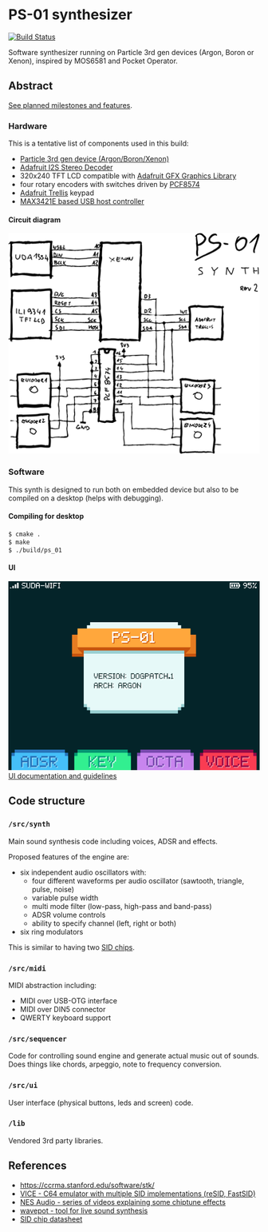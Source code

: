 # PS-01 synthesizer

[![Build Status](https://travis-ci.org/suda/ps-01.svg?branch=master)](https://travis-ci.org/suda/ps-01)

Software synthesizer running on Particle 3rd gen devices (Argon, Boron or Xenon), inspired by MOS6581 and Pocket Operator.

## Abstract

[See planned milestones and features](docs/ps-01.pdf).

### Hardware

This is a tentative list of components used in this build:

* [Particle 3rd gen device (Argon/Boron/Xenon)](https://store.particle.io/collections/bluetooth)
* [Adafruit I2S Stereo Decoder](https://www.adafruit.com/product/3678)
* 320x240 TFT LCD compatible with [Adafruit GFX Graphics Library](https://learn.adafruit.com/adafruit-gfx-graphics-library/overview)
* four rotary encoders with switches driven by [PCF8574](https://www.ti.com/lit/ds/symlink/pcf8574.pdf)
* [Adafruit Trellis](https://www.adafruit.com/product/1616) keypad
* [MAX3421E based USB host controller](https://www.aliexpress.com/item/32735946108.html)

#### Circuit diagram
![](docs/diagram.png)

### Software

This synth is designed to run both on embedded device but also to be compiled on a desktop (helps with debugging).

#### Compiling for desktop

```
$ cmake .
$ make
$ ./build/ps_01
```
#### UI

![](docs/ui/color_v1@2x.png)
[UI documentation and guidelines](docs/ui.md)

## Code structure

### `/src/synth`

Main sound synthesis code including voices, ADSR and effects.

Proposed features of the engine are:

* six independent audio oscillators with:
	* four different waveforms per audio oscillator (sawtooth, triangle, pulse, noise)
	* variable pulse width
	* multi mode filter (low-pass, high-pass and band-pass)
	* ADSR volume controls
	* ability to specify channel (left, right or both)
* six ring modulators

This is similar to having two [SID chips](https://en.wikipedia.org/wiki/MOS_Technology_SID#Features).

### `/src/midi`

MIDI abstraction including:
* MIDI over USB-OTG interface
* MIDI over DIN5 connector
* QWERTY keyboard support

### `/src/sequencer`

Code for controlling sound engine and generate actual music out of sounds. Does things like chords, arpeggio, note to frequency conversion.

### `/src/ui`

User interface (physical buttons, leds and screen) code.

### `/lib`

Vendored 3rd party libraries.

## References

* https://ccrma.stanford.edu/software/stk/
* [VICE - C64 emulator with multiple SID implementations (reSID, FastSID)](http://vice-emu.sourceforge.net/index.html#download)
* [NES Audio - series of videos explaining some chiptune effects](https://www.youtube.com/playlist?list=PLW9dSXWX1cLKxzAsxP4dfWyhK3B1bAzJg)
* [wavepot - tool for live sound synthesis](http://wavepot.com/)
* [SID chip datasheet](http://www.waitingforfriday.com/index.php/Commodore_SID_6581_Datasheet)
